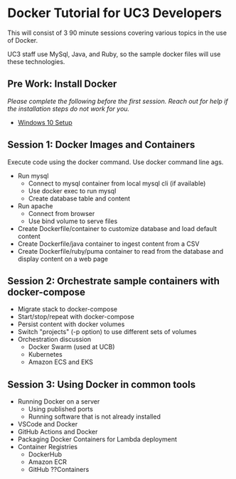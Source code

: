 # Docker Tutorial for UC3 Developers
This will consist of 3 90 minute sessions covering various topics in the use of Docker.

UC3 staff use MySql, Java, and Ruby, so the sample docker files will use these technologies.

## Pre Work: Install Docker
_Please complete the following before the first session.  Reach out for help if the installation steps do not work for you._
- [Windows 10 Setup](Windows10.md)

## Session 1: Docker Images and Containers
Execute code using the docker command.  Use docker command line ags.

- Run mysql
  - Connect to mysql container from local mysql cli (if available)
  - Use docker exec to run mysql
  - Create database table and content
- Run apache
  - Connect from browser
  - Use bind volume to serve files
- Create Dockerfile/container to customize database and load default content
- Create Dockerfile/java container to ingest content from a CSV
- Create Dockerfile/ruby/puma container to read from the database and display content on a web page

## Session 2: Orchestrate sample containers with docker-compose

- Migrate stack to docker-compose
- Start/stop/repeat with docker-compose
- Persist content with docker volumes
- Switch "projects" (-p option) to use different sets of volumes
- Orchestration discussion
  - Docker Swarm (used at UCB)
  - Kubernetes
  - Amazon ECS and EKS

## Session 3: Using Docker in common tools

- Running Docker on a server
  - Using published ports
  - Running software that is not already installed
- VSCode and Docker
- GitHub Actions and Docker
- Packaging Docker Containers for Lambda deployment
- Container Registries
  - DockerHub
  - Amazon ECR
  - GitHub ??Containers
